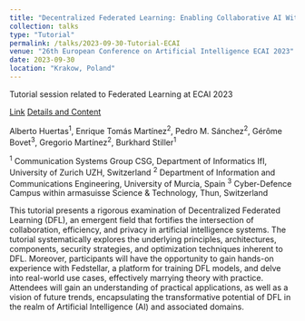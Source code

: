 ```yaml
---
title: "Decentralized Federated Learning: Enabling Collaborative AI With Enhanced Trust and Efficiency"
collection: talks
type: "Tutorial"
permalink: /talks/2023-09-30-Tutorial-ECAI
venue: "26th European Conference on Artificial Intelligence ECAI 2023"
date: 2023-09-30
location: "Krakow, Poland"
---
```

Tutorial session related to Federated Learning at ECAI 2023

[Link](https://ecai2023.eu/acceptedtutorials#DFL)
[Details and Content](https://cyberdatalab.um.es/dfl-ecai2023/)

Alberto Huertas<sup>1</sup>, Enrique Tomás Martínez<sup>2</sup>, Pedro M. Sánchez<sup>2</sup>, Gérôme Bovet<sup>3</sup>, Gregorio Martínez<sup>2</sup>, Burkhard Stiller<sup>1</sup>

<sup>1</sup> Communication Systems Group CSG, Department of Informatics IfI, University of Zurich UZH, Switzerland
<sup>2</sup> Department of Information and Communications Engineering, University of Murcia, Spain
<sup>3</sup> Cyber-Defence Campus within armasuisse Science & Technology, Thun, Switzerland

This tutorial presents a rigorous examination of Decentralized Federated Learning (DFL), an emergent field that fortifies the intersection of collaboration, efficiency, and privacy in artificial intelligence systems. The tutorial systematically explores the underlying principles, architectures, components, security strategies, and optimization techniques inherent to DFL. Moreover, participants will have the opportunity to gain hands-on experience with Fedstellar, a platform for training DFL models, and delve into real-world use cases, effectively marrying theory with practice. Attendees will gain an understanding of practical applications, as well as a vision of future trends, encapsulating the transformative potential of DFL in the realm of Artificial Intelligence (AI) and associated domains.

